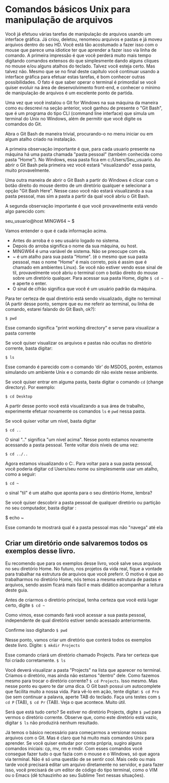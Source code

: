 # Comandos básicos Unix para manipulação de arquivos

Você já efetuou várias tarefas de manipulação de arquivos usando um interface gráfica. Já criou, deletou, renomeou arquivos e pastas e já moveu arquivos dentro do seu HD. Você está tão acostumado a fazer isso com o mouse que parece uma idiotice ter que aprender a fazer isso via linha de comando. A primeira impressão é que você perderá muito mais tempo digitando comandos extensos do que simplesmente dando alguns cliques no mouse e/ou alguns atalhos do teclado. Talvez você esteja certo. Mas talvez não. Mesmo que se no final deste capítulo você continuar usando a interface gráfica para efetuar estas tarefas, é bom conhecer outras possibilidades. O fato é que saber operar o terminal é primordial se você quiser evoluir na área de desenvolvimento front-end, e conhecer o mínimo de manipulação de arquivos é um excelente ponto de partida.

Uma vez que você instalou o Git for Windows na sua máquina da maneira como eu descrevi na seção anterior, você ganhou de presente o "Git Bash", que é um programa do tipo CLI (command line interface) que simula um terminal do Unix no Windows, além de permitir que você digite os comandos do Git. 

Abra o Git Bash de maneira trivial, procurando-o no menu iniciar ou em algum atalho criado na instalação.

A primeira observação importante é que, para cada usuario presente na máquina há uma pasta chamada "pasta pessoal" (também conhecida como pasta "Home"). No Windows, essa pasta fica em c:/Users/Seu_usuario. Ao abrir o Git Bash pela primeira vez você estará "visualizando" essa pasta, muito provavelmente. 

Uma outra maneira de abrir o Git Bash a partir do Windows é clicar com o botão direito do mouse dentro de um diretório qualquer e selecionar a opção "Git Bash Here". Nesse caso você não estará visualizando a sua pasta pessoal, mas sim a pasta a partir da qual você abriu o Git Bash.

A segunda observação importante é que você provavelmente está vendo algo parecido com:

seu_usuario@host MINGW64 ~
$

Vamos entender o que é cada informação acima.

* Antes do arroba é o seu usuário logado no sistema. 
* Depois do arroba significa o nome da sua máquina, ou host. 
* MINGW64 é uma variável de sistema. Não se preocupe com ela. 
* ~ é um atalho para sua pasta "Home". (é o mesmo que sua pasta pessoal, mas o nome "Home" é mais correto, pois é assim que é chamado em ambientes Linux). Se você não estiver vendo esse sinal de til, provavelmente você abriu o terminal com o botão direito do mouse sobre um diretório qualquer. Para acessar sua pasta Home, digite ```$ cd ~``` e aperte o enter. 
* O sinal de cifrão significa que você é um usuário padrão da máquina.

Para ter certeza de qual diretório está sendo visualizado, digite no terminal (A partir desse ponto, sempre que eu me referir ao terminal, ou linha de comando, estarei falando do Git Bash, ok?):


```$ pwd```

Esse comando significa "print working directory" e serve para visualizar a pasta corrente

Se você quiser visualizar os arquivos e pastas não ocultas no diretório corrente, basta digitar:

```$ ls```

Esse comando é parecido com o comando ‘dir’ do MSDOS, porém, estamos simulando um ambiente Unix e o comando dir não existe nesse ambiente.

Se você quiser entrar em alguma pasta, basta digitar o comando ```cd``` (change directory). Por exemplo:

```$ cd Desktop```

A partir desse ponto você está visualizando a sua área de trabalho, experimente efetuar novamente os comandos ```ls``` e ```pwd``` nessa pasta.

Se você quiser voltar um nível, basta digitar

```$ cd ..```

O sinal ".." significa "um nível acima". Nesse ponto estamos novamente acessando a pasta pessoal. Tente voltar dois níveis de uma vez:

```$ cd ../.. ```

Agora estamos visualizando o C:. Para voltar para a sua pasta pessoal, você poderia digitar cd Users/seu nome ou simplesmente usar um atalho, como a seguir:

```$ cd ~ ```

o sinal "til" é um atalho que aponta para o seu diretório Home, lembra?

Se você quiser descobrir a pasta pessoal de qualquer diretório ou partição no seu computador, basta digitar :

$ echo ~

Esse comando te mostrará qual é a pasta pessoal mas não "navega" até ela


## Criar um diretório onde salvaremos todos os exemplos desse livro.

Eu recomendo que para os exemplos desse livro, você salve seus arquivos no seu diretório Home. No futuro, nos projetos da vida real, fique a vontade para trabalhar na estrutura de arquivos que você preferir. O motivo é que ao trabalharmos no diretório Home, nós temos a mesma estrutura de pastas e arquivos, sendo assim ficará mais fácil e mais didático acompanhar a leitura deste guia.

Antes de criarmos o diretório principal, tenha certeza que você está lugar certo, digite
```$ cd ~```

Como vimos, esse comando fará você acessar a sua pasta pessoal, independente de qual diretório estiver sendo acessado anteriormente.

Confirme isso digitando 
```$ pwd```

Nesse ponto, vamos criar um diretório que conterá todos os exemplos deste livro. Digite:
```$ mkdir Projects```

Esse comando criará um diretório chamado Projects. Para ter certeza que foi criado corretamente.
```$ ls```

Você deverá visualizar a pasta "Projects" na lista que aparecer no terminal. Criamos o diretório, mas ainda não estamos "dentro" dele. Como fazemos mesmo para trocar o diretório corrente? ```$ cd Projects```. Isso mesmo. Mas nesse ponto eu quero te dar uma dica. O Git bash possui um autocomplete que facilita muito a nossa vida. Para vê-lo em ação, tente digitar:
```$ cd Pro``` (se sem continuar a palavra, aperte TAB do teclado. Faça uns testes com ```$ cd P``` (TAB), ```$ cd Pr``` (TAB). Veja o que acontece. Muito útil.

Será que está tudo certo? Se estiver no diretório Projects, digite ```$ pwd``` para vermos o diretório corrente. Observe que, como este diretório está vazio, digitar ```$ ls``` não produzirá nenhum resultado.

Já temos o básico necessário para começarmos a versionar nossos arquivos com o Git. Mas é claro que há muito mais comandos Unix para aprender. Se você quiser estudar por conta própria, sugiro alguns comandos iniciais: cp, mv, rm e rmdir. Com esses comandos você consegue fazer tudo o que fazia com o mouse e o Windows, só que agora via terminal. Não é só uma questão de se sentir cool. Mais cedo ou mais tarde você precisará editar um arquivo diretamente no servidor, e para fazer isso, você precisará de um editor de código do tipo terminal, como o VIM ou o Emacs (dê tchauzinho ao seu Sublime Text nessas situações).  

